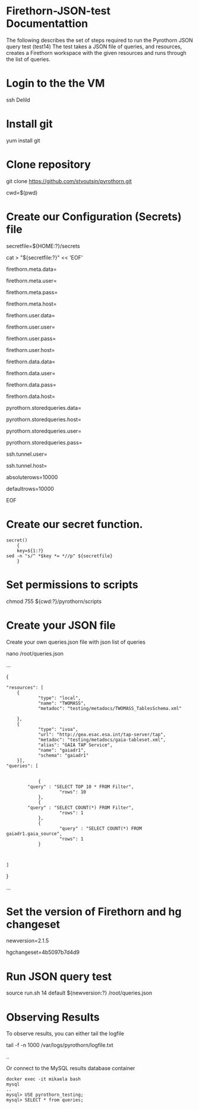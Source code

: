 # Firethorn-JSON-test Documentattion

The following describes the set of steps required  to run the Pyrothorn JSON query test (test14)
The test takes a JSON file of queries, and resources, creates a Firethorn workspace with the given resources and runs through the list of queries.

# Login to the the VM

ssh Delild


# Install git

yum install git


# Clone repository

git clone https://github.com/stvoutsin/pyrothorn.git

cwd=$(pwd)


# Create our Configuration (Secrets) file

secretfile=${HOME:?}/secrets


cat > "${secretfile:?}" << 'EOF'


firethorn.meta.data=

firethorn.meta.user=

firethorn.meta.pass=

firethorn.meta.host=


firethorn.user.data=

firethorn.user.user=

firethorn.user.pass=

firethorn.user.host=

firethorn.data.data=

firethorn.data.user=

firethorn.data.pass=

firethorn.data.host=

pyrothorn.storedqueries.data=

pyrothorn.storedqueries.host=

pyrothorn.storedqueries.user=

pyrothorn.storedqueries.pass=

ssh.tunnel.user=

ssh.tunnel.host=


absoluterows=10000

defaultrows=10000


EOF



  
# Create our secret function.


    secret()
        {
        key=${1:?}
	sed -n "s/^ *$key *= *//p" ${secretfile}
        }



# Set permissions to scripts

   chmod 755 ${cwd:?}/pyrothorn/scripts





# Create your JSON file 

Create your own queries.json file with json list of queries 

nano /root/queries.json

...

{

	"resources": [
        {
                "type": "local",
                "name": "TWOMASS",
                "metadoc": "testing/metadocs/TWOMASS_TablesSchema.xml"

        },
        {
                "type": "ivoa",
                "url": "http://gea.esac.esa.int/tap-server/tap",
                "metadoc": "testing/metadocs/gaia-tableset.xml",
                "alias": "GAIA TAP Service",
                "name": "gaiadr1",
                "schema": "gaiadr1"
        }],
	"queries": [

		
                {
			"query" : "SELECT TOP 10 * FROM Filter",
                        "rows": 10
                },
                {
			"query" : "SELECT COUNT(*) FROM Filter",
                        "rows": 1
                },
                {
                        "query" : "SELECT COUNT(*) FROM gaiadr1.gaia_source",
                        "rows": 1
                }

              

	]

}

...



# Set the version of Firethorn and hg changeset

newversion=2.1.5

hgchangeset=4b5097b7d4d9

# Run JSON query test

source run.sh 14  default  ${newversion:?} /root/queries.json


# Observing Results

To observe results, you can either tail the logfile

tail -f -n 1000 /var/logs/pyrothorn/logfile.txt

..

Or connect to the MySQL results database container

    docker exec -it mikaela bash
    mysql
    ..
    mysql> USE pyrothorn_testing;
    mysql> SELECT * from queries;
